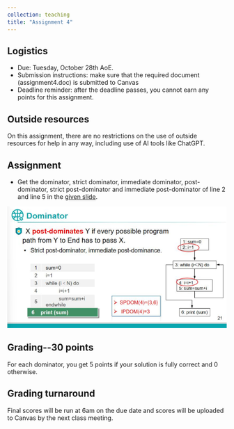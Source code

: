 ```yaml
---
collection: teaching
title: "Assignment 4"
---
```


## Logistics
* Due: Tuesday, October 28th AoE.
* Submission instructions: make sure that the required document (assignment4.doc) is submitted to Canvas
* Deadline reminder: after the deadline passes, you cannot earn any points for this assignment.

## Outside resources

On this assignment, there are no restrictions on the use of outside resources for help in any way, including use of AI tools like ChatGPT.

## Assignment

* Get the dominator, strict dominator, immediate dominator, post-dominator, strict post-dominator and immediate post-dominator of line 2 and line 5 in the [given slide](../imgs/prerequisite.png).

![Assignment 4](../imgs/prerequisite.png "angr basics")

## Grading--30 points
   For each dominator, you get 5 points if your solution is fully correct and 0 otherwise.

## Grading turnaround
Final scores will be run at 6am on the due date and scores will be uploaded to Canvas by the next class meeting.
